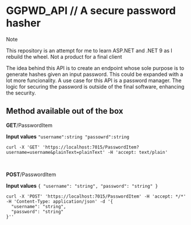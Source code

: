 # GGPWD_API // A secure password hasher #
> [!NOTE]
> This repository is an attempt for me to learn ASP.NET and .NET 9 as I rebuild the wheel. Not a product for a final client 

The idea behind this API is to create an endpoint whose sole purpose is to generate hashes given an input password.
This could be expanded with a lot more funcionality.
A use case for this API is a password manager. The logic for securing the password is outside of the final software, enhancing the security. 

## Method available out of the box ##
**GET**/PasswordItem

**Input values**
`
"username":string
"passowrd":string  
`
```
curl -X 'GET' 'https://localhost:7015/PasswordItem?username=username&plainText=plainText' -H 'accept: text/plain'
```

<br/>

**POST**/PasswordItem

**Input values**
`
{
  "username": "string",
  "password": "string"
}
`

```
curl -X 'POST' 'https://localhost:7015/PasswordItem' -H 'accept: */*' -H 'Content-Type: application/json' -d '{
  "username": "string",
  "password": "string"
}''
```
<br/>
